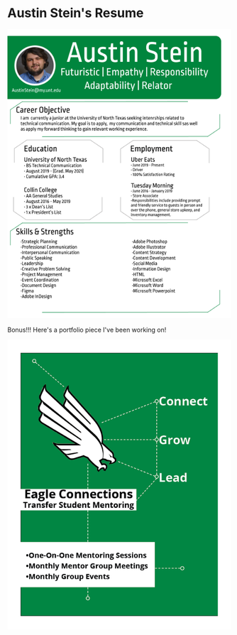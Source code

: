 # Austin Stein's Resume


![Austin's Resume](img/Austin_Stein_Resume.png)

Bonus!!! Here's a portfolio piece I've been working on!

![Eagle Connections Poster](img/Portfolio_Piece.png)
